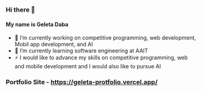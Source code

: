 ### Hi there 👋 
#### My name is Geleta Daba


- 🔭 I’m currently working on competitive programming, web development, Mobil app development, and AI
- 🌱 I’m currently learning software engineering at AAIT
- ⚡ I would like to advance my skills on competitive programming, web and mobile development and I would also like to pursue AI

### Portfolio Site - https://geleta-protfolio.vercel.app/
